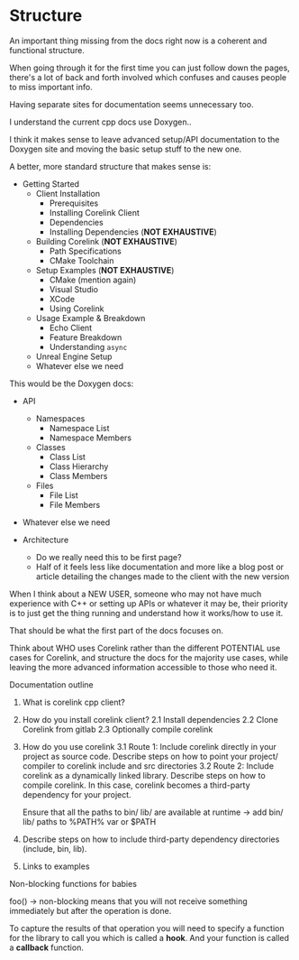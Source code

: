 # Structure

An important thing missing from the docs right now is a coherent and functional structure.

When going through it for the first time you can just follow down the pages, there's a lot of back and forth involved which confuses and causes people to miss important info.

Having separate sites for documentation seems unnecessary too. 

I understand the current cpp docs use Doxygen..

I think it makes sense to leave advanced setup/API documentation to the Doxygen site and moving the basic setup stuff to the new one.

A better, more standard structure that makes sense is:


- Getting Started
	- Client Installation
		- Prerequisites
		- Installing Corelink Client
		- Dependencies
		- Installing Dependencies (**NOT EXHAUSTIVE**)
	- Building Corelink (**NOT EXHAUSTIVE**)
		- Path Specifications
		- CMake Toolchain
	- Setup Examples (**NOT EXHAUSTIVE**)
		- CMake (mention again)
		- Visual Studio
		- XCode
		- Using Corelink 
	- Usage Example & Breakdown
		- Echo Client
		- Feature Breakdown
		- Understanding `async`
	- Unreal Engine Setup
	- Whatever else we need
	


This would be the Doxygen docs:

- API
	- Namespaces
		- Namespace List
		- Namespace Members
	- Classes
		- Class List
		- Class Hierarchy
		- Class Members
	- Files
		- File List
		- File Members
- Whatever else we need


- Architecture
	- Do we really need this to be first page? 
	- Half of it feels less like documentation and more like a blog post or article detailing the changes made to the client with the new version 


When I think about a NEW USER, someone who may not have much experience with C++ or setting up APIs or whatever it may be, their priority is to just get the thing running and understand how it works/how to use it. 

That should be what the first part of the docs focuses on. 

Think about WHO uses Corelink rather than the different POTENTIAL use cases for Corelink, and structure the docs for the majority use cases, while leaving the more advanced information accessible to those who need it. 


Documentation outline


1. What is corelink cpp client?

2. How do you install corelink client?
	2.1 Install dependencies
	2.2 Clone Corelink from gitlab
	2.3 Optionally compile corelink

3. How do you use corelink
	3.1 Route 1: Include corelink directly in your project as source code.
		Describe steps on how to point your project/ compiler to corelink include and src directories
	3.2 Route 2: Include corelink as a dynamically linked library.
		Describe steps on how to compile corelink. In this case, corelink becomes a third-party dependency for your project.

	Ensure that all the paths to bin/ lib/ are available at runtime -> add bin/ lib/ paths to %PATH% var or $PATH

4. Describe steps on how to include third-party dependency directories (include, bin, lib).

5. Links to examples


Non-blocking functions for babies

foo() -> non-blocking means that you will not receive something immediately but after the operation is done. 

To capture the results of that operation you will need to specify a function for the library to call you which is called a **hook**. And your function is called a **callback** function.

